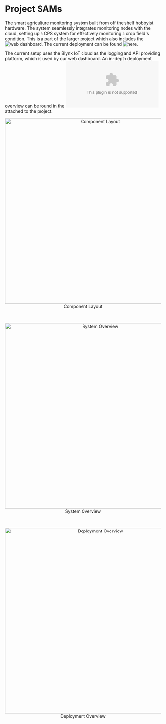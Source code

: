 
# Project SAMs


The smart agriculture monitoring system built from off the shelf hobbyist hardware. The system seamlessly integrates monitoring nodes with the cloud, setting up a CPS system for effectively monitoring a crop field's condition. This is a part of the larger project which also includes the ![web dashboard](https://github.com/Monu4kumar/KES_AGRICULTURE_PROJECT). The current deployment can be found ![here](https://monu4kumar.github.io/KES_AGRICULTURE_PROJECT/).

The current setup uses the Blynk IoT cloud as the logging and API providing platform, which is used by our web dashboard.
An in-depth deployment overview can be found in the ![Presentation](https://github.com/Cosmic-Infinity/KES-Files/blob/main/SAMs/SAMs%20Connectivity%20Presentation.pptx) attached to the project.

<p align="center">
<img width="600" alt="Component Layout" src="https://github.com/user-attachments/assets/79f81f21-a83c-4346-ad02-f4dd2684c8b6">
</br clear="left">Component Layout
</p>
</br>

<p align="center">
<img width="600" alt="System Overview" src="https://github.com/user-attachments/assets/77ab157c-3005-4404-874c-a154decea818">
</br clear="left">System Overview
</p>
</br>

<p align="center">
<img width="600" alt="Deployment Overview" src="https://github.com/user-attachments/assets/b6416089-c3dd-4018-a9c4-391015b590e7">
</br clear="left">Deployment Overview
</p>


